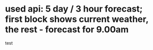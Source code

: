 used api: 5 day / 3 hour forecast;
first block shows current weather, the rest - forecast for 9.00am
=================================================================
test

